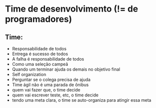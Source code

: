 # Time de desenvolvimento (!= de programadores)


## Time:
- Responsabilidade de todos
- Entrega é sucesso de todos
- A falha é responsabilidade de todos
- Como uma seleção campeã
- Quando um terminar ajuda os demais no objetivo final
- Self organization
- Perguntar se o colega precisa de ajuda
- Time ágil não é uma parada de ônibus
- quem vai fazer que, o time decide
- quem vai escrever teste, etc, o time decide
- tendo uma meta clara, o time se auto-organiza para atingir essa meta